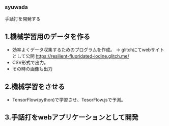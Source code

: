 ### syuwada
手話打を開発する

## 1.機械学習用のデータを作る
  - 効率よくデータ収集するためのプログラムを作成。
  → glitchにてwebサイトとして公開 https://resilient-fluoridated-iodine.glitch.me/
  - CSV形式で出力。
  - その時の画像も出力
  
## 2.機械学習をさせる
  - TensorFlow(python)で学習させ、TesorFlow.jsで予測。
  
## 3.手話打をwebアプリケーションとして開発
